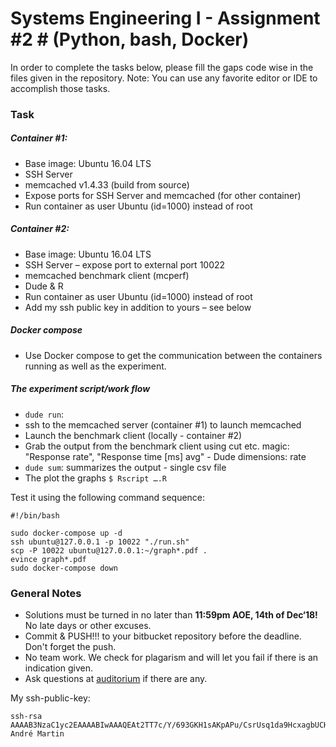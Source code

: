 # Systems Engineering I - Assignment #2 # (Python, bash, Docker)

In order to complete the tasks below, please fill the gaps code wise in the files given in the repository. Note: You can use any favorite editor or IDE to accomplish those tasks.

### Task ###

##### Container #1: #####
* Base image: Ubuntu 16.04 LTS
* SSH Server
* memcached v1.4.33 (build from source)
* Expose ports for SSH Server and memcached (for other container)
* Run container as user Ubuntu (id=1000) instead of root

##### Container #2: #####
* Base image: Ubuntu 16.04 LTS
* SSH Server – expose port to external port 10022
* memcached benchmark client (mcperf)
* Dude & R
* Run container as user Ubuntu (id=1000) instead of root
* Add my ssh public key in addition to yours – see below


##### Docker compose #####
* Use Docker compose to get the communication between the containers running as well as the experiment.

##### The experiment script/work flow #####
* ```dude run```:
* ssh to the memcached server (container #1) to launch memcached
* Launch the benchmark client (locally - container #2)
* Grab the output from the benchmark client using cut etc. magic: "Response rate", "Response time [ms] avg" - Dude dimensions: rate 
* ```dude sum```: summarizes the output - single csv file
* The plot the graphs ```$ Rscript ….R```

Test it using the following command sequence:
```
#!/bin/bash

sudo docker-compose up -d
ssh ubuntu@127.0.0.1 -p 10022 "./run.sh"
scp -P 10022 ubuntu@127.0.0.1:~/graph*.pdf .
evince graph*.pdf
sudo docker-compose down
```

### General Notes ###
* Solutions must be turned in no later than **11:59pm AOE, 14th of Dec‘18!** No late days or other excuses.
* Commit & PUSH!!! to your bitbucket repository before the deadline. Don't forget the push.
* No team work. We check for plagarism and will let you fail if there is an indication given.
* Ask questions at [auditorium](https://auditorium.inf.tu-dresden.de) if there are any.

My ssh-public-key:
```
ssh-rsa AAAAB3NzaC1yc2EAAAABIwAAAQEAt2TT7c/Y/693GKH1sAKpAPu/CsrUsq1da9HcxagbUCHNKlhzDzqC5qmbEGOxD0bLRBJICt2Pe9Zx7W80ndhq67dR1ZUUWVT29T8TVqUjGK02WyAmaLg5HWlizYKwS5oucD9qcWJfXlgKIx5OkpbzzPiCuAjnWonFGGp9sADlAC1VRmLvI4NH5bKtqGILFYHRvcKt7V/5PtrWM17j4KqWY9g1RK2Yw9YlUXV8oVVyXBUZhrmhkwSEmwzOh5c/K0EhrqfonPo4W654PhkBZ9rxaUq6zgV/rmYvJdmOd5wRH1W8+oaf/voa4xEur5c6MYWOj2kPwx+JlmkmTUzdTen2gQ== André Martin
```
